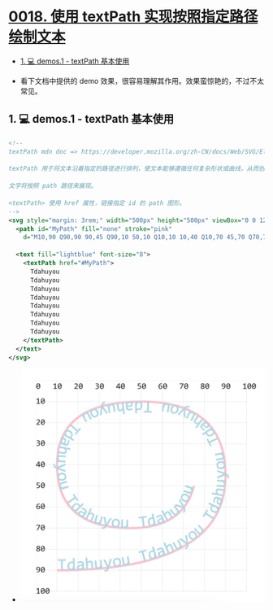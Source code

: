 # [0018. 使用 textPath 实现按照指定路径绘制文本](https://github.com/Tdahuyou/svg/tree/main/0018.%20%E4%BD%BF%E7%94%A8%20textPath%20%E5%AE%9E%E7%8E%B0%E6%8C%89%E7%85%A7%E6%8C%87%E5%AE%9A%E8%B7%AF%E5%BE%84%E7%BB%98%E5%88%B6%E6%96%87%E6%9C%AC)

<!-- region:toc -->
- [1. 💻 demos.1 - textPath 基本使用](#1--demos1---textpath-基本使用)
<!-- endregion:toc -->
- 看下文档中提供的 demo 效果，很容易理解其作用。效果蛮惊艳的，不过不太常见。

## 1. 💻 demos.1 - textPath 基本使用

```xml
<!--
textPath mdn doc => https://developer.mozilla.org/zh-CN/docs/Web/SVG/Element/textPath

textPath 用于将文本沿着指定的路径进行排列，使文本能够遵循任何复杂形状或曲线，从而创造动态和视觉上吸引人的文本效果。

文字将按照 path 路径来展现。

<textPath> 使用 href 属性，链接指定 id 的 path 图形。
-->
<svg style="margin: 3rem;" width="500px" height="500px" viewBox="0 0 120 120" xmlns="http://www.w3.org/2000/svg">
  <path id="MyPath" fill="none" stroke="pink"
    d="M10,90 Q90,90 90,45 Q90,10 50,10 Q10,10 10,40 Q10,70 45,70 Q70,70 75,50" />

  <text fill="lightblue" font-size="8">
    <textPath href="#MyPath">
      Tdahuyou
      Tdahuyou
      Tdahuyou
      Tdahuyou
      Tdahuyou
      Tdahuyou
      Tdahuyou
      Tdahuyou
    </textPath>
  </text>
</svg>
```

- ![](assets/2024-12-09-17-52-29.png)
